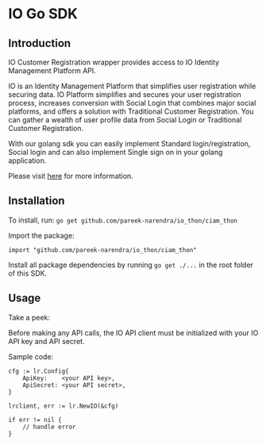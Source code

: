 # IO Go SDK

## Introduction ##

IO Customer Registration wrapper provides access to IO Identity Management Platform API.

IO is an Identity Management Platform that simplifies user registration while securing data. IO Platform simplifies and secures your user registration process, increases conversion with Social Login that combines major social platforms, and offers a solution with Traditional Customer Registration. You can gather a wealth of user profile data from Social Login or Traditional Customer Registration. 

With our golang sdk you can easily implement Standard login/registration, Social login and can also implement Single sign on in your golang application.

Please visit [here](http://www.linktothedocumentation.io/) for more information.

## Installation

To install, run:
`go get github.com/pareek-narendra/io_thon/ciam_thon`

Import the package:

`import "github.com/pareek-narendra/io_thon/ciam_thon"`

Install all package dependencies by running `go get ./...` in the root folder of this SDK.  

## Usage

Take a peek:

Before making any API calls, the IO API client must be initialized with your IO API key and API secret.

Sample code:

```
cfg := lr.Config{
    ApiKey:    <your API key>,
    ApiSecret: <your API secret>,
}

lrclient, err := lr.NewIO(&cfg)

if err != nil {
    // handle error
}
```